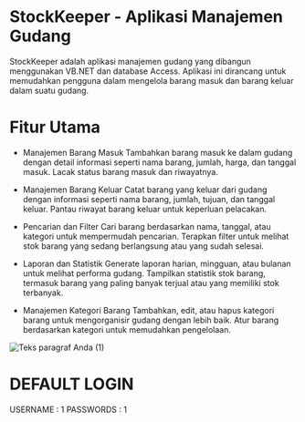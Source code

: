 # StockKeeper - Aplikasi Manajemen Gudang
StockKeeper adalah aplikasi manajemen gudang yang dibangun menggunakan VB.NET dan database Access. Aplikasi ini dirancang untuk memudahkan pengguna dalam mengelola barang masuk dan barang keluar dalam suatu gudang.

# Fitur Utama
- Manajemen Barang Masuk
Tambahkan barang masuk ke dalam gudang dengan detail informasi seperti nama barang, jumlah, harga, dan tanggal masuk.
Lacak status barang masuk dan riwayatnya.

- Manajemen Barang Keluar
Catat barang yang keluar dari gudang dengan informasi seperti nama barang, jumlah, tujuan, dan tanggal keluar.
Pantau riwayat barang keluar untuk keperluan pelacakan.

- Pencarian dan Filter
Cari barang berdasarkan nama, tanggal, atau kategori untuk mempermudah pencarian.
Terapkan filter untuk melihat stok barang yang sedang berlangsung atau yang sudah selesai.

- Laporan dan Statistik
Generate laporan harian, mingguan, atau bulanan untuk melihat performa gudang.
Tampilkan statistik stok barang, termasuk barang yang paling banyak terjual atau yang memiliki stok terbanyak.

- Manajemen Kategori Barang
Tambahkan, edit, atau hapus kategori barang untuk mengorganisir gudang dengan lebih baik.
Atur barang berdasarkan kategori untuk memudahkan pengelolaan.

![Teks paragraf Anda (1)](https://github.com/nurkholiswakhid/StockKeeper-aplikasi_gudang/assets/125814325/15b110fc-c142-4453-89fe-eec2ccfb7472)

# DEFAULT LOGIN
USERNAME   : 1
PASSWORDS  : 1



